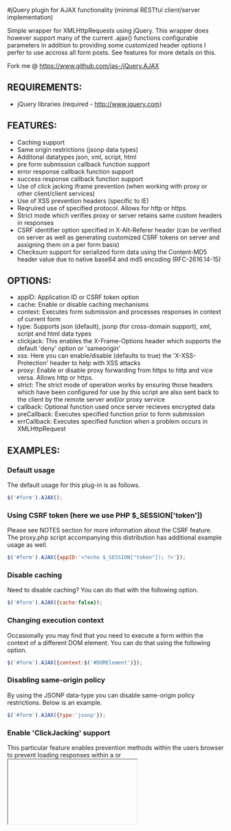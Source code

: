 #jQuery plugin for AJAX functionality (minimal RESTful client/server implementation)

  Simple wrapper for XMLHttpRequests using jQuery. This wrapper does however
  support many of the current .ajax() functions configurable parameters in
  addition to providing some customized header options I perfer to use
  accross all form posts. See features for more details on this.

  Fork me @ https://www.github.com/jas-/jQuery.AJAX

## REQUIREMENTS:
* jQuery libraries (required - http://www.jquery.com)

## FEATURES:
* Caching support
* Same origin restrictions (jsonp data types)
* Additonal datatypes json, xml, script, html
* pre form submission callback function support
* error response callback function support
* success response callback function support
* Use of click jacking iframe prevention (when working with proxy or other client/client services)
* Use of XSS prevention headers (specific to IE)
* Reqruired use of specified protocol. Allows for http or https.
* Strict mode which verifies proxy or server retains same custom headers in responses
* CSRF identifier option specified in X-Alt-Referer header (can be verified on server
  as well as generating customized CSRF tokens on server and assigning them on a per
  form basis)
* Checksum support for serialized form data using the Content-MD5 header value due to
  native base64 and md5 encoding (RFC-2616.14-15)

## OPTIONS:
* appID:       Application ID or CSRF token option
* cache:       Enable or disable caching mechanisms
* context:     Executes form submission and processes responses in context of current form
* type:        Supports json (default), jsonp (for cross-domain support), xml, script and html data types
* clickjack:   This enables the X-Frame-Options header which supports the default 'deny' option or 'sameorigin'
* xss:         Here you can enable/disable (defaults to true) the 'X-XSS-Protection' header to help with XSS attacks
* proxy:       Enable or disable proxy forwarding from https to http and vice versa. Allows http or https.
* strict:      The strict mode of operation works by ensuring those headers which have been configured for use by this script are also sent back to the client by the remote server and/or proxy service
* callback:    Optional function used once server recieves encrypted data
* preCallback: Executes specified function prior to form submission
* errCallback: Executes specified function when a problem occurs in XMLHttpRequest

## EXAMPLES:

### Default usage
The default usage for this plug-in is as follows.

```javascript
$('#form').AJAX();
```

### Using CSRF token (here we use PHP $_SESSION['token'])
Please see NOTES section for more information about the CSRF feature. The proxy.php script accompanying
this distribution has additional example usage as well.

```javascript
$('#form').AJAX({appID:'<?echo $_SESSION["token"]); ?>'});
```

### Disable caching
Need to disable caching? You can do that with the following option.

```javascript
$('#form').AJAX({cache:false});
```

### Changing execution context
Occasionally you may find that you need to execute a form within the context of a different DOM element. You can
do that using the following option.

```javascript
$('#form').AJAX({context:$('#DOMElement')});
```

### Disabling same-origin policy
By using the JSONP data-type you can disable same-origin policy restrictions. Below is an example.

```javascript
$('#form').AJAX({type:'jsonp'});
```

### Enable 'ClickJacking' support
This particular feature enables prevention methods within the users browser to prevent loading responses within
a <frame> or <iframe> helping protect clients from nefarious users stealing authentication credentials etc. The
first example will prevent all attempts to load content within a frame while the second option will only allow
loading content within a frame from the same domain.

```javascript
$('#form').AJAX({clickjack:'deny'});
```

```javascript
$('#form').AJAX({clickjack:'sameorigin'});
```

### Enable 'XSS' support
While support for this particular feature may be limited across the spectrum of browsers enabling the for
XMLHttpRequests will help your browsers with XSS attack vectors.

```javascript
$('#form').AJAX({xss:true});
```

### Enable prevention of proxy forwarding
Proxy servers. Occasionally a user may use a proxy service which will not provide secure end to end
communication.

Example; client->https->proxy->http->server or server->https->proxy->http->server.

If your site uses HTTPS/SSL/TLS then you will want to enable this feature which will force proxy server
requests to use the specified protocols.

```javascript
$('#form').AJAX({proxy:'https'});
```

### Enable strict mode
This mode will require that any response over XMLHttpRequest uses the same header options that were
originally sent from the client. For example; if the client set the X-XSS-Protection header the remote
server and/or proxy must send the same header back to the client. Please see the NOTES section labeled
'strict mode' for more information.

```javascript
$('#form').AJAX({strict:true});
```

### Executing callback function on AJAX success response
This feature can come in handy if you wish to (recommended) display response messages from the server about
form submission statuses.

```javascript
$('#form').AJAX({callback:function(x){
  alert(x);
 }
});
```

### Executing callback function pre AJAX submission
Ever want to add that fancy animated gif spinner once a form has been submitted? You can load that using
the pre-callback method as shown below.

```javascript
$('#form').AJAX({preCallback:function(x){
  alert(x);
 }
});
```

### Executing callback function on AJAX error response
Wish to provide some messaging to the user if something goes wrong? Here is a great method for doing just
that.

```javascript
$('#form').AJAX({errCallback:function(x){
  alert(x);
 }
});
```

### Using all available options
Here is a real-world example of using all of the available options to make effecient usage of this plugin. Of course
this example simply pushes each callback method to the console you could use modal windows, alert boxes, message boxes
and other means of notifications fairly easily.

```javascript
$(document).ready(function(){
 /* send everything to the console */
 function _log(obj){
  $.each(obj, function(k, v){
   console.log(k+' => 'v);
  });
 }
 /* callback before send */
 function _pre(obj){
  return _log(obj);
 }
 /* callback on error */
 function _err(obj){
  return _log(obj);
 }
 /* callback on success */
 function _success(obj){
  return _log(obj);
 }
 /* bind our ajax call to the form and setup some params */
 $('#formID').AJAX({
  appID:        '<?php echo $_SESSION["token"]; ?>',
  cache:        true,
  context:      $('#messageBoxID'),
  type:         'jsonp',
  clickjack:    'sameorigin',
  xss:          true,
  proxy:        'https',
  strict:       true,
  callback:     _success(this),
  preCallback:  _pre(this),
  errCallback:  _err(this)
 });
});
```

## NOTES

### CSRF (Cross Site Request Forgery)
Using a customized appID option you can enable Cross Site Request Forgery
prevention. To do this a server side component must be preset to generate
a custom CSRF token and attach it to the configuration options as seen in
the examples section. Please see the proxy.php script for more information
on methods of using this prevention method.

### Checksuming form data
This project includes a transparent method of checksumming the submitted
form data. Native base64 and md5 encoding has been added to dynamically
serialize the form data to be processed and generating a value for the
Content-MD5 header which (if needed) can be verified on the server. Please
also see the proxy.php script for more information on this feature. For more
information regarding the 'Content-MD5' header option please see the following
link http://www.w3.org/Protocols/rfc2616/rfc2616-sec14.html#sec14.15

### Header options
This package uses header options that are not always configured within every
web server environment. I wanted to make a couple of notes on these options
and this project examples;

The proxy.php script does rely on the headers it recieved from the index.php
for example, and like a parrot, mimics them when responses are sent. In a
production environment the script should not attempt to set these headers
based on what the client headers look like. In the event of a MITM attack
having the proxy.php script set these will remove the protection the client
originially enabled leaving them vulnerable to clickjacking, xss and
transport protocol stripping due to untrusted proxies.

### Strict mode
Use of this mode requires that the server replay or re-create the same HTTP
headers that were sent to it from the client. If this mode is enabled and the
server or proxy handling responses does not use or set these options any
client callback functionality will be discarded as further processing should not
take place if these conditions are not met when strict mode is on.

Please review the proxy.php & index.php script's accompanying this package for detailed
examples. Or simply ensure the following are served up by the server or proxy
handling responses for clients using this project.

```php
/* setup headers */
header('X-Alt-Referer: '.getenv('HTTP_X_ALT_REFERER'));
header('X-Forwarded-Proto: http');
header('X-Frame-Options: deny');
header('X-XSS-Protection: 1;mode=deny');
```

* please note the 'X-Alt-Referer' option must be set to the same value the client
provided.

Author: Jason Gerfen <jason.gerfen@gmail.com>
License: GPL (see LICENSE)
